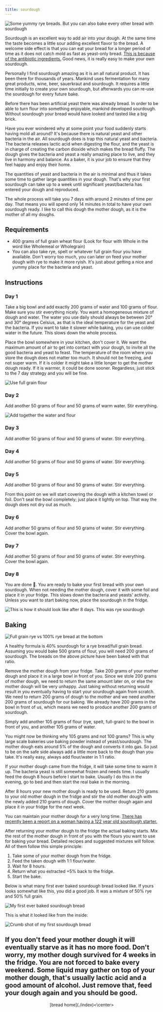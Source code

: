 ```yaml
---
title: sourdough
---
```


![Some yummy rye breads. But you can also bake every other bread with sourdough](../../images/bread/yummy-ryes.jpg)

Sourdough is an excellent way to add air into your dough. At the same time the taste becomes a little sour adding excellent flavor to the bread. A welcome side effect is that you can eat your bread for a longer period of time as it does not catch mold as fast as yeast-only bread. [This is because of the antibiotic ingredients.](http://news.bbc.co.uk/2/hi/science/nature/881477.stm) Good news, it is really easy to make your own sourdough.

Personally I find sourdough amazing as it is an all natural product. It has been there for thousands of years. Mankind uses fermentation for many great products, wine, beer, sauerkraut and sourdough. It requires a little time initially to create your own sourdough, but afterwards you can re-use the sourdough for every future bake.

Before there has been artificial yeast there was already bread. In order to be able to turn flour into something enjoyable, mankind developed sourdough.
Without sourdough your bread would have looked and tasted like a big brick.

Have you ever wondered why at some point your food suddenly starts having mold all around?
It's because there is natural yeast and other bacteria in the air.
All sourdough does is trap this natural yeast and bacteria. The bacteria releases lactic acid when digesting the flour, and the yeast is in charge of creating the carbon dioxide which makes the bread fluffy.
The dough gives the bacteria and yeast a really amazing place to live, and they live in harmony and balance.
As a baker, it is your job to ensure that they feel happy and enjoy their home.

The quantities of yeast and bacteria in the air is minimal and thus it takes some time to gather large quantities in your dough.
That's why your first sourdough can take up to a week until significant yeast/bacteria has entered your dough and reproduced.

The whole process will take you 7 days with around 2 minutes of time per day.
That means you will spend only 14 minutes in total to have your own sourdough ready.
I like to call this dough the mother dough, as it is the mother of all my doughs.

## Requirements

* 400 grams of full grain wheat flour (Look for flour with Whole in the word like Wholemeal or Wholegrain)
* You can also take rye, spelt or whatever full grain flour you have available.
  Don't worry too much, you can later on feed your mother dough with rye to make it more ryish.
  It's just about getting a nice and yummy place for the bacteria and yeast.

## Instructions

### Day 1

Take a big bowl and add exactly 200 grams of water and 100 grams of flour.
Make sure you stir everything nicely. You want a homogeneous mixture of dough and water.
The water you use daily should always be between 20° and 30° degrees Celsius, as that is the ideal temperature for the yeast and the bacteria.
If you want to take it slower while baking, you can use colder water in the future.
This slows down the whole process.

Place the bowl somewhere in your kitchen, don't cover it.
We want the maximum amount of air to get into contact with your dough, to invite all the good bacteria and yeast to feast.
The temperature of the room where you store the dough does not matter too much.
It should not be freezing, and not super warm.
If it is colder it might take a little longer to get the mother dough ready.
If it is warmer, it could be done sooner.
Regardless, just stick to the 7 day strategy and you will be fine.

![Use full grain flour](../../images/bread/full-grain-flour.jpg)

### Day 2

Add another 50 grams of flour and 50 grams of warm water. Stir everything.

![Add together the water and flour](../../images/bread/add-water-and-flour.jpg)

### Day 3

Add another 50 grams of flour and 50 grams of water. Stir everything.

### Day 4

Add another 50 grams of flour and 50 grams of water. Stir everything.

### Day 5

Add another 50 grams of flour and 50 grams of water. Stir everything.

From this point on we will start covering the dough with a kitchen towel or foil.
Don't seal the bowl completely; just place it lightly on top. That way the dough does not dry out as much.

### Day 6

Add another 50 grams of flour and 50 grams of water. Stir everything. Cover the bowl again.

### Day 7

Add another 50 grams of flour and 50 grams of water. Stir everything. Cover the bowl again.

### Day 8

You are done 🎉. You are ready to bake your first bread with your own sourdough.
When not needing the mother dough, cover it with some foil and place it in your fridge.
This slows down the bacteria and yeasts' activity.
Unless you want to start baking now, place the sourdough in the fridge.

![This is how it should look like after 8 days. This was rye sourdough](../../images/bread/sourdough-8-days.jpg)

## Baking

![Full grain rye vs 100% rye bread at the bottom](../../images/bread/full-grain-rye-vs-100-rye.jpg)

A healthy formula is 40% sourdough for a rye bread/full grain bread.
Assuming you would bake 500 grams of flour, you will need 200 grams of sourdough.
The breads on the above picture have been baked with that ratio.

Remove the mother dough from your fridge. Take 200 grams of your mother dough and place it in a large bowl in front of you.
Since we stole 200 grams of mother dough, we need to return the same amount later on, or else the mother dough will be very unhappy.
Just taking without returning would result in you eventually having to start your sourdough again from scratch.
We need to return 200 grams of dough to the mother and we need another 200 grams of sourdough for our baking.
We already have 200 grams in the bowl in front of us, which means we need to produce another 200 grams of sourdough.

Simply add another 105 grams of flour (rye, spelt, full-grain) to the bowl in front of you, and another 105 grams of water.

You might now be thinking why 105 grams and not 100 grams? This is why large scale bakeries use baking powder instead of yeast/sourdough.
The mother dough eats around 5% of the dough and converts it into gas.
So just to be on the safe side always add a little more back to the dough than you take.
It's really easy, always add flour/water in 1:1 ratio.

If your mother dough came from the fridge, it will take some time to warm it up.
The bacteria yeast is still somewhat frozen and needs time.
I usually feed the dough 8 hours before I start to bake.
Usually I do this in the evening, go to bed and then start the real bake in the morning.

After 8 hours your new mother dough is ready to be used. Return 210 grams to your old mother dough in the fridge and stir the old mother dough with the newly added 210 grams of dough. Cover the mother dough again and place it in your fridge for the next week.

You can maintain your mother dough for a very long time. [There has recently been a report on a woman having a 122 year old sourdough starter.](http://trib.com/news/state-and-regional/newcastle-woman-maintains--year-old-sourdough-starter/article_000fcb17-5a5a-5590-84c2-3b55bb1d80fa.html)

After returning your mother dough to the fridge the actual baking starts. Mix the rest of the mother dough in front of you with the flours you want to use for baking your bread. Detailed recipes and suggested mixtures will follow. All of them follow this simple principle:

1. Take some of your mother dough from the fridge.
2. Feed the taken dough with 1:1 flour/water.
3. Wait for 8 hours.
4. Return what you extracted +5% back to the fridge.
5. Start the bake.

Below is what many first ever baked sourdough bread looked like. If yours looks somewhat like this, you did a good job. It was a mixture of 50% rye and 50% full grain.

![My first ever baked sourdough bread](../../images/bread/first-sourdough.jpg)

This is what it looked like from the inside:

![Crumb shot of my first sourdough bread](../../images/bread/first-sourdough-crumb.jpg)

If you don't feed your mother dough it will eventually starve as it has no more food. Don't worry, my mother dough survived for 4 weeks in the fridge.
You are not forced to bake every weekend.
Some liquid may gather on top of your mother dough, that's usually lactic acid and a good amount of alcohol. Just remove that, feed your dough again and you should be good.
---
<center>[bread home](./index)<\center>
